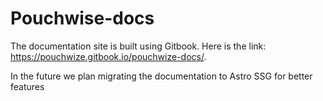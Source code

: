 # Pouchwise-docs

The documentation site is built using Gitbook. Here is the link: https://pouchwize.gitbook.io/pouchwize-docs/.

In the future we plan migrating the documentation to Astro SSG for better features 
